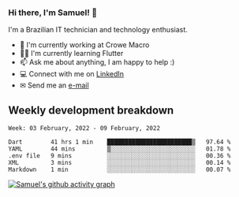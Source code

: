 ### Hi there, I'm Samuel! 👋

I'm a Brazilian IT technician and technology enthusiast.

- 🏢 I'm currently working at Crowe Macro
- 👨‍💻 I'm currently learning Flutter
- 📫 Ask me about anything, I am happy to help :)
- 💻 Connect with me on [LinkedIn](https://www.linkedin.com/in/samuel-s-marques/)
- ✉ Send me an [e-mail](mailto:samuel.s.marques@protonmail.com)

## Weekly development breakdown
<!--START_SECTION:waka-->
```text
Week: 03 February, 2022 - 09 February, 2022

Dart        41 hrs 1 min    ████████████████████████▒   97.64 % 
YAML        44 mins         ▒░░░░░░░░░░░░░░░░░░░░░░░░   01.78 % 
.env file   9 mins          ░░░░░░░░░░░░░░░░░░░░░░░░░   00.36 % 
XML         3 mins          ░░░░░░░░░░░░░░░░░░░░░░░░░   00.14 % 
Markdown    1 min           ░░░░░░░░░░░░░░░░░░░░░░░░░   00.07 % 
```
<!--END_SECTION:waka-->

[![Samuel's github activity graph](https://activity-graph.herokuapp.com/graph?username=samuel-s-marques&theme=react-dark)](https://github.com/samuel-s-marques)
